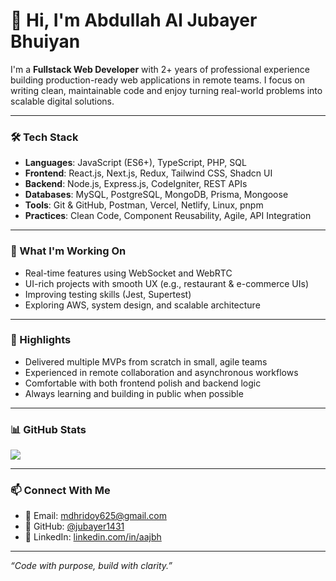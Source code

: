 # 👋 Hi, I'm Abdullah Al Jubayer Bhuiyan

I'm a **Fullstack Web Developer** with 2+ years of professional experience building production-ready web applications in remote teams. I focus on writing clean, maintainable code and enjoy turning real-world problems into scalable digital solutions.

---

### 🛠 Tech Stack
- **Languages**: JavaScript (ES6+), TypeScript, PHP, SQL
- **Frontend**: React.js, Next.js, Redux, Tailwind CSS, Shadcn UI
- **Backend**: Node.js, Express.js, CodeIgniter, REST APIs
- **Databases**: MySQL, PostgreSQL, MongoDB, Prisma, Mongoose
- **Tools**: Git & GitHub, Postman, Vercel, Netlify, Linux, pnpm
- **Practices**: Clean Code, Component Reusability, Agile, API Integration

---

### 🚀 What I'm Working On
- Real-time features using WebSocket and WebRTC  
- UI-rich projects with smooth UX (e.g., restaurant & e-commerce UIs)  
- Improving testing skills (Jest, Supertest)  
- Exploring AWS, system design, and scalable architecture

---

### 📌 Highlights
- Delivered multiple MVPs from scratch in small, agile teams  
- Experienced in remote collaboration and asynchronous workflows  
- Comfortable with both frontend polish and backend logic  
- Always learning and building in public when possible

---

### 📊 GitHub Stats

<img src="https://github-readme-stats.vercel.app/api/top-langs/?username=jubayer1431&hide=jupyter%20notebook&layout=compact&hide_border=true"/>

---

### 📫 Connect With Me
- 📧 Email: [mdhridoy625@gmail.com](mailto:mdhridoy625@gmail.com)  
- 🔗 GitHub: [@jubayer1431](https://github.com/jubayer1431)  
- 💼 LinkedIn: [linkedin.com/in/aajbh](https://linkedin.com/in/aajbh)

---

_“Code with purpose, build with clarity.”_
